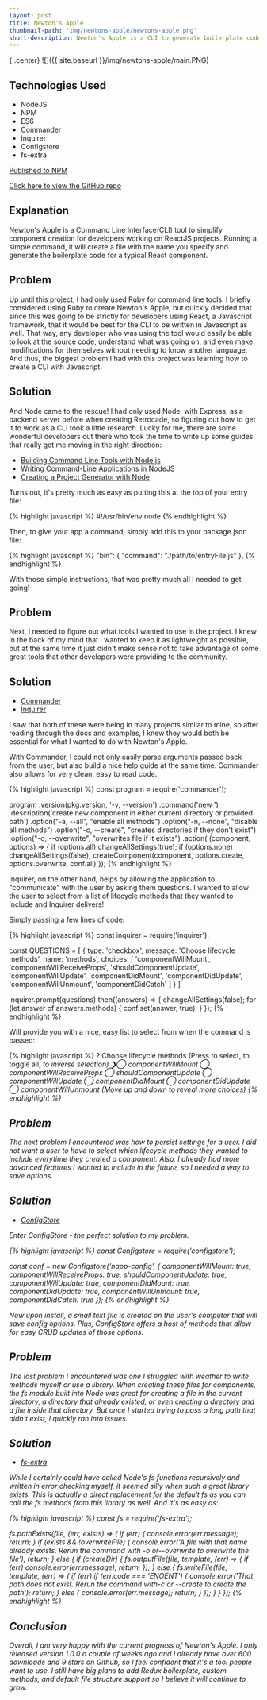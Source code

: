 ```yaml
---
layout: post
title: Newton's Apple
thumbnail-path: "img/newtons-apple/newtons-apple.png"
short-description: Newton's Apple is a CLI to generate boilerplate code for React components
---
```


{:.center}
![]({{ site.baseurl }}/img/newtons-apple/main.PNG)

## Technologies Used

- NodeJS
- NPM
- ES6
- Commander
- Inquirer
- Configstore
- fs-extra

[Published to NPM](https://www.npmjs.com/package/newtons-apple)

[Click here to view the GitHub repo](https://github.com/tdfranklin/newtons-apple)

## Explanation

Newton's Apple is a Command Line Interface(CLI) tool to simplify component creation for developers working on ReactJS projects. Running a simple command, it will create a file with the name you specify and generate the boilerplate code for a typical React component.

## Problem

Up until this project, I had only used Ruby for command line tools.  I briefly considered using Ruby to create Newton's Apple, but quickly decided that since this was going to be strictly for developers using React, a Javascript framework, that it would be best for the CLI to be written in Javascript as well.  That way, any developer who was using the tool would easily be able to look at the source code, understand what was going on, and even make modifications for themselves without needing to know another language.  And thus, the biggest problem I had with this project was learning how to create a CLI with Javascript.

## Solution

And Node came to the rescue!  I had only used Node, with Express, as a backend server before when creating Retrocade, so figuring out how to get it to work as a CLI took a little research.  Lucky for me, there are some wonderful developers out there who took the time to write up some guides that really got me moving in the right direction:

* [Building Command Line Tools with Node.js](https://developer.atlassian.com/blog/2015/11/scripting-with-node/)
* [Writing Command-Line Applications in NodeJS](https://medium.freecodecamp.org/writing-command-line-applications-in-nodejs-2cf8327eee2)
* [Creating a Project Generator with Node](https://medium.com/northcoders/creating-a-project-generator-with-node-29e13b3cd309)

Turns out, it's pretty much as easy as putting this at the top of your entry file:

{% highlight javascript %}
#!/usr/bin/env node
{% endhighlight %}

Then, to give your app a command, simply add this to your package.json file:

{% highlight javascript %}
"bin": {
    "command": "./path/to/entryFile.js"
},
{% endhighlight %}

With those simple instructions, that was pretty much all I needed to get going!

## Problem

Next, I needed to figure out what tools I wanted to use in the project.  I knew in the back of my mind that I wanted to keep it as lightweight as possible, but at the same time it just didn't make sense not to take advantage of some great tools that other developers were providing to the community.

## Solution

* [Commander](https://www.npmjs.com/package/commander)
* [Inquirer](https://www.npmjs.com/package/inquirer)

I saw that both of these were being in many projects similar to mine, so after reading through the docs and examples, I knew they would both be essential for what I wanted to do with Newton's Apple.

With Commander, I could not only easily parse arguments passed back from the user, but also build a nice help guide at the same time.  Commander also allows for very clean, easy to read code.

{% highlight javascript %}
const program = require('commander');

program
    .version(pkg.version, '-v, --version')
    .command('new <component-name>')
    .description('create new component in either current directory or provided path')
    .option("-a, --all", "enable all methods")
    .option("-n, --none", "disable all methods")
    .option("-c, --create", "creates directories if they don't exist")
    .option("-o, --overwrite", "overwrites file if it exists")
    .action( (component, options) => {
        if (options.all)
            changeAllSettings(true);
        if (options.none)
            changeAllSettings(false);
        createComponent(component, options.create, options.overwrite, conf.all)
    });
{% endhighlight %}

Inquirer, on the other hand, helps by allowing the application to "communicate" with the user by asking them questions.  I wanted to allow the user to select from a list of lifecycle methods that they wanted to include and Inquirer delivers!

Simply passing a few lines of code:

{% highlight javascript %}
const inquirer = require('inquirer');

const QUESTIONS = [
    {
        type: 'checkbox',
        message: 'Choose lifecycle methods',
        name: 'methods',
        choices: [
            'componentWillMount',
            'componentWillReceiveProps',
            'shouldComponentUpdate',
            'componentWillUpdate',
            'componentDidMount',
            'componentDidUpdate',
            'componentWillUnmount',
            'componentDidCatch'
        ]
    }
]

inquirer.prompt(questions).then((answers) => {
    changeAllSettings(false);
    for (let answer of answers.methods) {
        conf.set(answer, true);
    }
});
{% endhighlight %}

Will provide you with a nice, easy list to select from when the command is passed:

{% highlight javascript %}
? Choose lifecycle methods (Press <space> to select, <a> to toggle all, <i> to inverse selection)
❯◯ componentWillMount
 ◯ componentWillReceiveProps
 ◯ shouldComponentUpdate
 ◯ componentWillUpdate
 ◯ componentDidMount
 ◯ componentDidUpdate
 ◯ componentWillUnmount
(Move up and down to reveal more choices)
{% endhighlight %}

## Problem

The next problem I encountered was how to persist settings for a user.  I did not want a user to have to select which lifecycle methods they wanted to include everytime they created a component.  Also, I already had more advanced features I wanted to include in the future, so I needed a way to save options.

## Solution

* [ConfigStore](https://www.npmjs.com/package/configstore)

Enter ConfigStore - the perfect solution to my problem.

{% highlight javascript %}
const Configstore = require('configstore');

const conf = new Configstore('napp-config', {
    componentWillMount: true,
    componentWillReceiveProps: true,
    shouldComponentUpdate: true,
    componentWillUpdate: true,
    componentDidMount: true,
    componentDidUpdate: true,
    componentWillUnmount: true,
    componentDidCatch: true
});
{% endhighlight %}

Now upon install, a small text file is created on the user's computer that will save config options.  Plus, ConfigStore offers a host of methods that allow for easy CRUD updates of those options.

## Problem

The last problem I encountered was one I struggled with weather to write methods myself or use a library.  When creating these files for components, the fs module built into Node was great for creating a file in the current directory, a directory that already existed, or even creating a directory and a file inside that directory.  But once I started trying to pass a long path that didn't exist, I quickly ran into issues.

## Solution

* [fs-extra](https://www.npmjs.com/package/fs-extra)

While I certainly could have called Node's fs functions recursively and written in error checking myself, it seemed silly when such a great library exists.  This is actually a direct replacement for the default fs as you can call the fs methods from this library as well.  And it's as easy as:

{% highlight javascript %}
const fs = require('fs-extra');

fs.pathExists(file, (err, exists) => {
    if (err) {
        console.error(err.message);
        return;
    }
    if (exists && !overwriteFile) {
        console.error('A file with that name already exists.  Rerun the command with -o or--overwrite to overwrite the file');
        return;
    } else {
        if (createDir) {
            fs.outputFile(file, template, (err) => {
                if (err)
                    console.error(err.message);
                    return;
            });
        } else {
            fs.writeFile(file, template, (err) => {
                if (err)
                    if (err.code === 'ENOENT') {
                        console.error('That path does not exist.  Rerun the command with-c or --create to create the path');
                        return;
                    } else {
                        console.error(err.message);
                        return;
                    }
            });
        }
    }
});
{% endhighlight %}

## Conclusion

Overall, I am very happy with the current progress of Newton's Apple.  I only released version 1.0.0 a couple of weeks ago and I already have over 600 downloads and 9 stars on Github, so I feel confident that it's a tool people want to use.  I still have big plans to add Redux boilerplate, custom methods, and default file structure support so I believe it will continue to grow.